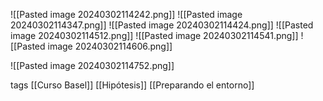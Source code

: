 
![[Pasted image 20240302114242.png]]
![[Pasted image 20240302114347.png]]
![[Pasted image 20240302114424.png]]
![[Pasted image 20240302114512.png]]
![[Pasted image 20240302114541.png]]
![[Pasted image 20240302114606.png]]

![[Pasted image 20240302114752.png]]

tags
[[Curso Basel]]
[[Hipótesis]]
[[Preparando el entorno]]

